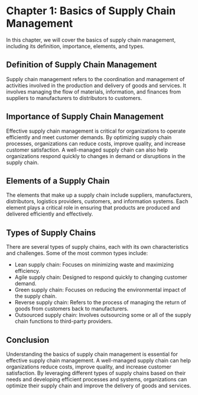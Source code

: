 Chapter 1: Basics of Supply Chain Management
============================================

In this chapter, we will cover the basics of supply chain management, including its definition, importance, elements, and types.

Definition of Supply Chain Management
-------------------------------------

Supply chain management refers to the coordination and management of activities involved in the production and delivery of goods and services. It involves managing the flow of materials, information, and finances from suppliers to manufacturers to distributors to customers.

Importance of Supply Chain Management
-------------------------------------

Effective supply chain management is critical for organizations to operate efficiently and meet customer demands. By optimizing supply chain processes, organizations can reduce costs, improve quality, and increase customer satisfaction. A well-managed supply chain can also help organizations respond quickly to changes in demand or disruptions in the supply chain.

Elements of a Supply Chain
--------------------------

The elements that make up a supply chain include suppliers, manufacturers, distributors, logistics providers, customers, and information systems. Each element plays a critical role in ensuring that products are produced and delivered efficiently and effectively.

Types of Supply Chains
----------------------

There are several types of supply chains, each with its own characteristics and challenges. Some of the most common types include:

* Lean supply chain: Focuses on minimizing waste and maximizing efficiency.
* Agile supply chain: Designed to respond quickly to changing customer demand.
* Green supply chain: Focuses on reducing the environmental impact of the supply chain.
* Reverse supply chain: Refers to the process of managing the return of goods from customers back to manufacturers.
* Outsourced supply chain: Involves outsourcing some or all of the supply chain functions to third-party providers.

Conclusion
----------

Understanding the basics of supply chain management is essential for effective supply chain management. A well-managed supply chain can help organizations reduce costs, improve quality, and increase customer satisfaction. By leveraging different types of supply chains based on their needs and developing efficient processes and systems, organizations can optimize their supply chain and improve the delivery of goods and services.
